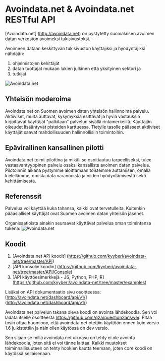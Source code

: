 Avoindata.net & Avoindata.net RESTful API
=========================================

[Avoindata.net] (http://avoindata.net) on pystytetty suomalaisen avoimen datan verkoston avoimeksi tukisivustoksi.

Avoimeen dataan keskittyvän tukisivuston käyttäjiksi ja hyödyntäjiksi nähdään:

1. ohjelmistojen kehittäjät
2. datan tuottajat mukaan lukien julkinen että yksityinen sektori ja
3. tutkijat

![Avoindata.net](http://avoindata.net/images/github/avoin-front.png)


Yhteisön moderoima
-------------------

Avoindata.net on Suomen avoimen datan yhteisön hallinnoima palvelu. Aktiiviset, muita auttavat, kysymyksiä esittävät ja 
hyviä vastauksia kirjoittavat käyttäjät "palkitaan" palvelun sisällä rintamerkeillä. Käyttäjän oikeudet lisääntyvät 
pisteiden karttuessa. Tietylle tasolle päässeet aktiiviset käyttäjät saavat mahdollisuuden hallinnollisiin toimintoihin.

Epävirallinen kansallinen pilotti
---------------------------------

Avoindata.net toimii pilottina ja mikäli se osoittautuu tarpeelliseksi, tulee vastaavantyyppinen palvelu osaksi 
kansallista avoimen datan palvelua. Pilotoinnin aikana pystymme aloittamaan toistemme auttamisen, omalla kielellämme, 
omista data varannoista ja niiden hyödyntämisestä sekä kehittämisestä.

Referenssit
-----------

Palvelua voi käyttää kuka tahansa, kaikki ovat tervetulleita. Kuitenkin pääasialliset käyttäjät ovat Suomen avoimen datan yhteisön jäsenet.

Organisaatioista ainakin seuraavat käyttävät palvelua oman toimintansa tukena: 
![Avoindata.net](http://avoindata.net/images/github/hyodyntavat.png)



Koodit
--------

1. [Avoindata.net API koodit] (https://github.com/kyyberi/avoindata-net/tree/master/API)
2. [API konsolin koodin] (https://github.com/kyyberi/avoindata-net/tree/master/API/Console)
3. [API käyttöesimerkkejä - JS, Python, PHP, R] (https://github.com/kyyberi/avoindata-net/tree/master/examples)

Lisäksi on API dokumentaatio sivu osoitteessa: [http://avoindata.net/dashboard/api/v1/] (http://avoindata.net/dashboard/api/v1/)

Avoindata.net palvelun takana oleva koodi on avointa lähdekoodia. Sen voi ladata itselle osoitteesta https://github.com/q2a/question2answer. Pitää tosin ottaa huomioon, että avoindata.net otettiin käyttöön ennen kuin versio 1.6 julkistettiin ja näin ollen käytössä on dev versio.

Sen sijaan se millä avoindata.net ulkoasu on tehty ei ole avointa lähdekoodia, joten sitä ei voi tänne laittaa. 
Kaikki muutokset toiminnallisuuteen on tehty hookien kautta teemaan, joten core koodi on käytössä sellaisenaan.
